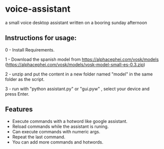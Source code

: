 # voice-assistant
a small voice desktop assistant written on a booring sunday afternoon

## Instructions for usage:

0 - Install Requirements.

1 - Download the spanish model from https://alphacephei.com/vosk/models (https://alphacephei.com/vosk/models/vosk-model-small-es-0.3.zip)

2 - unzip and put the content in a new folder named "model" in the same folder as the script.

3 - run with "python assistant.py" or "gui.pyw" , select your device and press Enter.

## Features
 - Execute commands with a hotword like google assistant.
 - Reload commands while the assistant is runing.
 - Can execute commands with numeric args.
 - Repeat the last command.
 - You can add more commands and hotwords.
